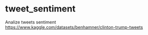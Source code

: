 # tweet_sentiment
Analize tweets sentiment
https://www.kaggle.com/datasets/benhamner/clinton-trump-tweets